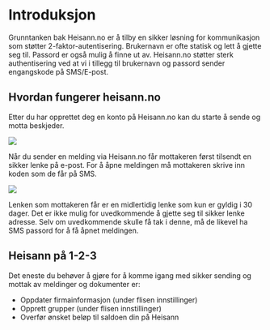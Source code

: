 # Introduksjon

Grunntanken bak Heisann.no er å tilby en sikker løsning for kommunikasjon som støtter 2-faktor-autentisering. Brukernavn er ofte statisk og lett å gjette seg til. Passord er også mulig å finne ut av. Heisann.no støtter sterk authentisering ved at vi i tillegg til brukernavn og passord sender engangskode på SMS/E-post.

## Hvordan fungerer heisann.no
Etter du har opprettet deg en konto på Heisann.no kan du starte å sende og motta beskjeder.

![](/./dashboard.png)

Når du sender en melding via Heisann.no får mottakeren først tilsendt en sikker lenke på e-post. For å åpne meldingen må mottakeren skrive inn koden som de får på SMS.

![](/./mottak.png)

Lenken som mottakeren får er en midlertidig lenke som kun er gyldig i 30 dager. Det er ikke mulig for uvedkommende å gjette seg til sikker lenke adresse. Selv om uvedkommende skulle få tak i denne, må de likevel ha SMS passord for å få åpnet meldingen.

## Heisann på 1-2-3

Det eneste du behøver å gjøre for å komme igang med sikker sending og mottak av meldinger og dokumenter er:

- Oppdater firmainformasjon (under flisen innstillinger)
- Opprett grupper (under flisen innstillinger)
- Overfør ønsket beløp til saldoen din på Heisann